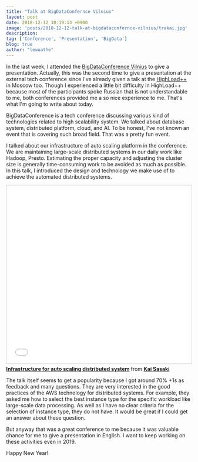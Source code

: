 ```yaml
---
title: "Talk at BigDataConfernce Vilnius"
layout: post
date: 2018-12-12 10:19:13 +0900
image: 'posts/2018-12-12-talk-at-bigdataconfernce-vilnius/trakai.jpg'
description:
tag: ['Conference', 'Presentation', 'BigData']
blog: true
author: "lewuathe"
---
```


In the last week, I attended the [BigDataConference Vilnius](https://www.bigdataconference.lt/) to give a presentation. Actually, this was the second time to give a presentation at the external tech conference
since I've already given a talk at the [HighLoad++](http://www.highload.co/) in Moscow too. Though I experienced a little bit difficulty in HighLoad++ because most of the participants spoke Russian that is not understandable to me, both conferences provided me a so nice experience to me. That's what I'm going to write about today.

BigDataConference is a tech conference discussing various kind of technologies related to high scalability system. We talked about database system, distributed platform, cloud, and AI. To be honest, I've not known an event that is covering such broad field. That was a pretty fun event. 

I talked about our infrastructure of auto scaling platform in the conference. We are maintaining large-scale distributed systems in our daily work like Hadoop, Presto. Estimating the proper capacity and adjusting the cluster size is generally time-consuming work to be avoided as much as possible. In this talk, I introduced the design and technology we make use of to achieve the automated distributed systems. 

<iframe src="//www.slideshare.net/slideshow/embed_code/key/zte09Hrqqr3vtD" width="595" height="485" frameborder="0" marginwidth="0" marginheight="0" scrolling="no" style="border:1px solid #CCC; border-width:1px; margin-bottom:5px; max-width: 100%;" allowfullscreen> </iframe> <div style="margin-bottom:5px"> <strong> <a href="//www.slideshare.net/lewuathe/infrastructure-for-auto-scaling-distributed-system" title="Infrastructure for auto scaling distributed system" target="_blank">Infrastructure for auto scaling distributed system</a> </strong> from <strong><a href="https://www.slideshare.net/lewuathe" target="_blank">Kai Sasaki</a></strong> </div>

The talk itself seems to get a popularity because I got around 70% +1s as feedback and many questions. They are very interested in the good practices of the AWS technology for distributed systems. For example, they asked me how to select the best instance type for the specific workload like large-scale data processing. As well as I have no clear criteria for the selection of instance type, they do not have. It would be great if I could get an answer about these question. 

But anyway that was a great conference to me because it was valuable chance for me to give a presentation in English. I want to keep working on these activities even in 2019.

Happy New Year!

